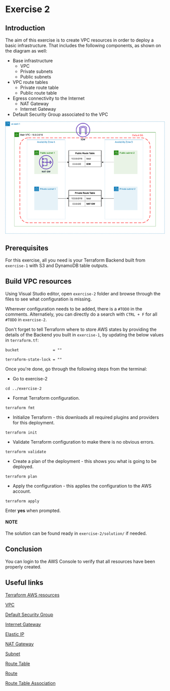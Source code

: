 # Exercise 2

## Introduction

The aim of this exercise is to create VPC resources in order to deploy a basic infrastructure. That includes the following components, as shown on the diagram as well:
- Base infrastructure
  - VPC
  - Private subnets
  - Public subnets
- VPC route tables
  - Private route table
  - Public route table
- Egress connectivity to the Internet
  - NAT Gateway
  - Internet Gateway
- Default Security Group associated to the VPC

![](../../images/Readme_Diagrams-Exercise%202.png)

## Prerequisites

For this exercise, all you need is your Terraform Backend built from  `exercise-1` with S3 and DynamoDB table outputs.


## Build VPC resources

Using Visual Studio editor, open `exercise-2` folder and browse through the files to see what configuration is missing.

Wherever configuration needs to be added, there is a `#TODO` in the comments. Alternatiely, you can directly do a search with `CTRL + F` for all `#TODO` in `exercise-2`.

Don't forget to tell Terraform where to store AWS states by providing the details of the Backend you built in `exercise-1`, by updating the below values in `terraform.tf`:

```
bucket               = ""
```
```
terraform-state-lock = ""
```

Once you're done, go through the following steps from the terminal:

- Go to exercise-2
```
cd ../exercise-2
```
- Format Terraform configuration.
```
terraform fmt
```
- Initialize Terraform - this downloads all required plugins and providers for this deployment.
```
terraform init
```
- Validate Terraform configuration to make there is no obvious errors.
```
terraform validate
```
- Create a plan of the deployment - this shows you what is going to be deployed.
```
terraform plan
```
- Apply the configuration - this applies the configuration to the AWS account.
```
terraform apply
```
Enter **yes** when prompted.

#### NOTE

The solution can be found ready in `exercise-2/solution/` if needed.

## Conclusion

You can login to the AWS Console to verify that all resources have been properly created.

## Useful links

[Terraform AWS resources](https://registry.terraform.io/providers/hashicorp/aws/latest/docs)

[VPC](https://registry.terraform.io/providers/hashicorp/aws/latest/docs/resources/vpc)

[Default Security Group](https://registry.terraform.io/providers/hashicorp/aws/latest/docs/resources/default_security_group)

[Internet Gateway](https://registry.terraform.io/providers/hashicorp/aws/latest/docs/resources/internet_gateway)

[Elastic IP](https://registry.terraform.io/providers/hashicorp/aws/latest/docs/resources/eip)

[NAT Gateway](https://registry.terraform.io/providers/hashicorp/aws/latest/docs/resources/nat_gateway)

[Subnet](https://registry.terraform.io/providers/hashicorp/aws/latest/docs/resources/subnet)

[Route Table](https://registry.terraform.io/providers/hashicorp/aws/latest/docs/resources/route_table)

[Route](https://registry.terraform.io/providers/hashicorp/aws/latest/docs/resources/route)

[Route Table Association](https://registry.terraform.io/providers/hashicorp/aws/latest/docs/resources/route_table_association)

